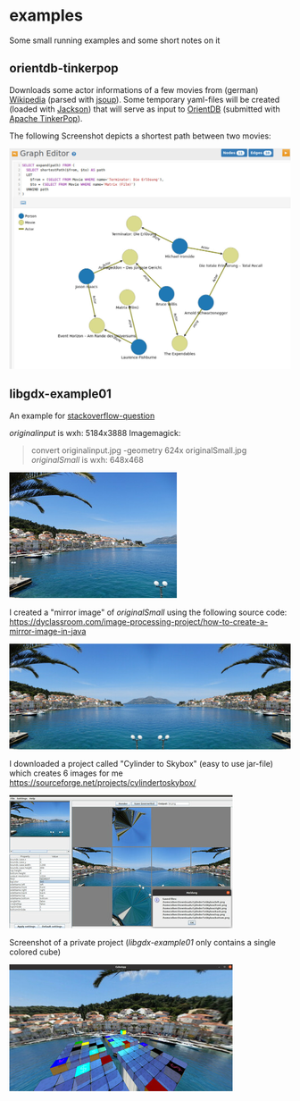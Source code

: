 # examples
Some small running examples and some short notes on it

## orientdb-tinkerpop

Downloads some actor informations of a few movies from (german) [Wikipedia](https://de.wikipedia.org/wiki/Wikipedia:Hauptseite) (parsed with [jsoup](https://jsoup.org/)). Some temporary yaml-files will be created (loaded with [Jackson](https://github.com/FasterXML/jackson)) that will serve as input to [OrientDB](https://www.orientdb.org/) (submitted with [Apache TinkerPop](https://tinkerpop.apache.org/)).

The following Screenshot depicts a shortest path between two movies:

![Image of shortestpath](https://github.com/oliverbauer/examples/blob/master/orientdb/tinkerpop/src/main/screenshots/shortestPath.jpg)

## libgdx-example01
An example for [stackoverflow-question](https://stackoverflow.com/questions/63446137/3d-background-in-libgdx-without-using-blender-fbx-conv)

*originalinput* is wxh: 5184x3888
Imagemagick:
> convert originalinput.jpg -geometry 624x originalSmall.jpg
*originalSmall* is wxh: 648x468

![Image of originalSmall](https://github.com/oliverbauer/examples/blob/master/images/example01/originalSmall.jpg)

I created a "mirror image" of *originalSmall* using the following source code:
https://dyclassroom.com/image-processing-project/how-to-create-a-mirror-image-in-java

![Image of mirrored](https://github.com/oliverbauer/examples/blob/master/images/example01/originalSmallMirror.jpg)

I downloaded a project called "Cylinder to Skybox" (easy to use jar-file) which creates 6 images for me
https://sourceforge.net/projects/cylindertoskybox/

![Image of Cylinder To Skybox](https://github.com/oliverbauer/examples/blob/master/images/example01/cylinderToSkybox.jpg)

Screenshot of a private project (*libgdx-example01* only contains a single colored cube)

![Image of originalSmall](https://github.com/oliverbauer/examples/blob/master/images/example01/screenshot.jpg)
